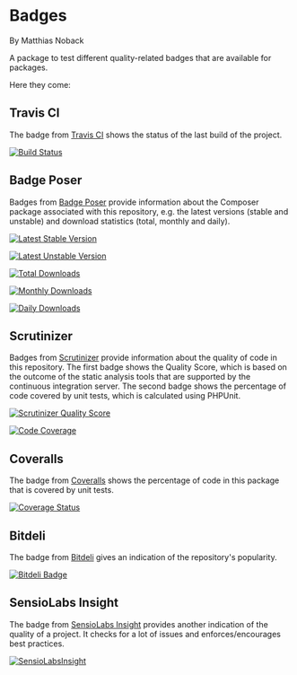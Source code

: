 # Badges

By Matthias Noback

A package to test different quality-related badges that are available for packages.

Here they come:

## Travis CI

The badge from [Travis CI](https://travis-ci.org/) shows the status of the last build of the project.

[![Build Status](https://travis-ci.org/matthiasnoback/badges.png?branch=master)](https://travis-ci.org/matthiasnoback/badges)

## Badge Poser

Badges from [Badge Poser](https://poser.pugx.org/) provide information about the Composer package associated with this
repository, e.g. the latest versions (stable and unstable) and download statistics (total, monthly and daily).

[![Latest Stable Version](https://poser.pugx.org/matthiasnoback/badges/v/stable.png)](https://packagist.org/packages/matthiasnoback/badges)

[![Latest Unstable Version](https://poser.pugx.org/matthiasnoback/badges/v/unstable.png)](https://packagist.org/packages/matthiasnoback/badges)

[![Total Downloads](https://poser.pugx.org/matthiasnoback/badges/downloads.png)](https://packagist.org/packages/matthiasnoback/badges)

[![Monthly Downloads](https://poser.pugx.org/matthiasnoback/badges/d/monthly.png)](https://packagist.org/packages/matthiasnoback/badges)

[![Daily Downloads](https://poser.pugx.org/matthiasnoback/badges/d/daily.png)](https://packagist.org/packages/matthiasnoback/badges)

## Scrutinizer

Badges from [Scrutinizer](https://scrutinizer-ci.com/) provide information about the quality of code in this repository.
The first badge shows the Quality Score, which is based on the outcome of the static analysis tools that are supported
by the continuous integration server. The second badge shows the percentage of code covered by unit tests, which is
calculated using PHPUnit.

[![Scrutinizer Quality Score](https://scrutinizer-ci.com/g/matthiasnoback/badges/badges/quality-score.png?s=4023c984fc1163a44f4220cd7d57406643ced9f2)](https://scrutinizer-ci.com/g/matthiasnoback/badges/)

[![Code Coverage](https://scrutinizer-ci.com/g/matthiasnoback/badges/badges/coverage.png?s=531ebd5f55891dfc816ace082531adfb24d194e9)](https://scrutinizer-ci.com/g/matthiasnoback/badges/)

## Coveralls

The badge from [Coveralls](https://coveralls.io/) shows the percentage of code in this package that is covered by unit
tests.

[![Coverage Status](https://coveralls.io/repos/matthiasnoback/badges/badge.png?branch=master)](https://coveralls.io/r/matthiasnoback/badges?branch=master)

## Bitdeli

The badge from [Bitdeli](https://bitdeli.com/) gives an indication of the repository's popularity.

[![Bitdeli Badge](https://d2weczhvl823v0.cloudfront.net/matthiasnoback/badges/trend.png)](https://bitdeli.com/free "Bitdeli Badge")

## SensioLabs Insight

The badge from [SensioLabs Insight](https://insight.sensiolabs.com/) provides another indication of the quality of a
project. It checks for a lot of issues and enforces/encourages best practices.

[![SensioLabsInsight](https://insight.sensiolabs.com/projects/f7688b3a-7fb7-4618-9384-6e2d348a76ba/big.png)](https://insight.sensiolabs.com/projects/f7688b3a-7fb7-4618-9384-6e2d348a76ba)
